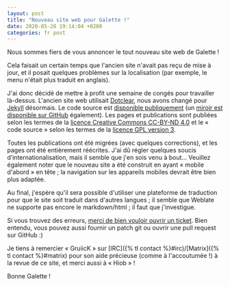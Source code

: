 ```yaml
---
layout: post
title: "Nouveau site web pour Galette !"
date: 2020-05-28 19:14:04 +0200
categories: fr post
---
```


Nous sommes fiers de vous annoncer le tout nouveau site web de Galette !

Cela faisait un certain temps que l'ancien site n'avait pas reçu de mise à jour, et il posait quelques problèmes sur la localisation (par exemple, le menu n'était plus traduit en anglais).

J'ai donc décidé de mettre à profit une semaine de congés pour travailler là-dessus. L'ancien site web utilisait [Dotclear](https://dotclear.org), nous avons changé pour [Jekyll](https://jekyllrb.com) désormais. Le code source est [disponible publiquement](https://git.tuxfamily.org/galette/website.git) (un [miroir est disponible sur GitHub](https://github.com/galette/website) également). Les pages et publications sont publiées selon les termes de la [licence Creative Commons CC-BY-ND
4.0](https://creativecommons.org/licenses/by-nd/4.0) et le « code source » selon les termes de la [licence GPL version 3](https://www.gnu.org/licenses/quick-guide-gplv3.en.html).

Toutes les publications ont été migrées (avec quelques corrections), et les pages ont été entièrement réécrites. J'ai dû régler quelques soucis d’internationalisation, mais il semble que j'en sois venu à bout... Veuillez également noter que le nouveau site a été construit en ayant « mobile d'abord » en tête ; la navigation sur les appareils mobiles devrait être bien plus adaptée.

Au final, j'espère qu'il sera possible d'utiliser une plateforme de traduction pour que le site soit traduit dans d'autres langues ; il semble que Weblate ne supporte pas encore le markdown/html ; il faut que j'investigue.

Si vous trouvez des erreurs, [merci de bien vouloir ouvrir un ticket](https://bugs.galette.eu/projects/website). Bien entendu, vous pouvez aussi fournir un patch git ou ouvrir une pull request sur GitHub :)

Je tiens à remercier « GruiicK » sur [IRC]({% tl contact %}#irc)/[Matrix]({% tl contact %}#matrix) pour son aide précieuse (comme à l'accoutumée !) à la revue de ce site, et merci aussi à « Hiob » !

Bonne Galette !
